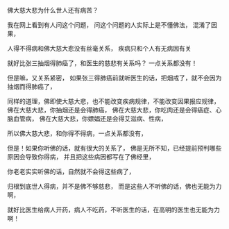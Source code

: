 佛大慈大悲为什么世人还有病苦？

我在网上看到有人问这个问题，
问这个问题的人实际上是不懂佛法，
混淆了因果，

人得不得病和佛大慈大悲没有丝毫关系，
疾病只和个人有无病因有关

就好比张三抽烟得肺癌了，和医生的慈悲有关系吗？
一点关系都没有！

但是嘛，又关系紧密，
如果张三得肺癌前就听医生的话，把烟戒了，就不会因为抽烟而得肺癌了，

同样的道理，佛即使大慈大悲，也不能改变疾病规律，不能改变因果报应规律，
佛在大慈大悲，你抽烟还是会得肺癌，
佛在大慈大悲，你吃肉还是会得癌症、心脑血管病，
佛在大慈大悲，你嫖娼还是会得艾滋病、性病，

所以佛大慈大悲，和你得不得病，一点关系都没有，

但是！如果你听佛的话，就有很大的关系了，
佛是无所不知，已经提前预判哪些原因会导致你得病，
并且把这些病因都写在了佛经里，

你老老实实听佛的话，自然就不会得这些病了，

归根到底世人得病，并不是佛不够慈悲，
而是这些人不听佛的话，佛也无能为力啊，

就好比医生给病人开药，病人不吃药，不听医生的话，在高明的医生也无能为力啊！